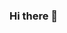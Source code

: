 ### Hi there 👋

<!--
**Linda-404/Linda-404** is a ✨ _special_ ✨ repository because its `README.md` (this file) appears on your GitHub profile.

- 🔭 I’m currently working on a super secret sommer project that hopefully will have release this fall
- 🌱 I’m currently learning frontend development and webdesign
- 👯 I’m looking to collaborate on ...
- 🤔 I’m looking for help with ...
- 💬 Ask me about ...
- 📫 How to reach me: ...
- ⚡ Fun fact: ...
-->
